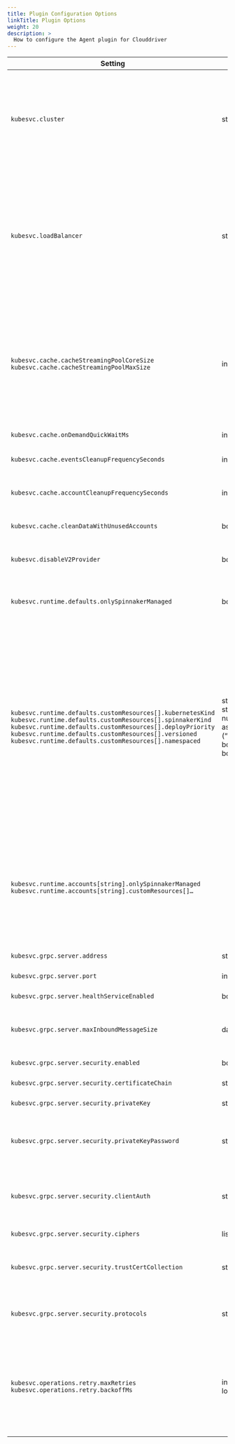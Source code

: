 ```yaml
---
title: Plugin Configuration Options
linkTitle: Plugin Options
weight: 20
description: >
  How to configure the Agent plugin for Clouddriver
---
```


| Setting  | Type  | Default  | Description |
| -------- | ----- | -------- | ----------- |
| `kubesvc.cluster` | string | none | Type of clustering.<br>`local`: don’t try to coordinate with other Clouddriver instances<br>`redis`: use Redis to coordinate via pubsub. Use `redis` if you plan to use multiple Clouddriver instances.<br>`local` will be deprecated in a future release. |
| `kubesvc.loadBalancer`  | string | none | Pick a different account load balancing algorithm. Only implementation so far is the “MN algorithm” that does hides Agent connections from other clouddriver instances and assigns account to the least busy connected Clouddriver while never unassigning an account from a still connected instance unless it dies or stops being connected to that account. |
| `kubesvc.cache.cacheStreamingPoolCoreSize`<br>`kubesvc.cache.cacheStreamingPoolMaxSize` | integer | 10/100 | Thread pool sizing to write to cache. Each thread handles events for a single account at a time. It doesn't need to be greater than the number of agents. More threads means faster response. If Kubernetes accounts are very busy, you can set max size to `number of Kubernetes accounts / number of Clouddriver instances`. |
| `kubesvc.cache.onDemandQuickWaitMs` | integer | 10000 | How long to wait for a recache operation. |
| `kubesvc.cache.eventsCleanupFrequencySeconds` | integer | 7200 (2h) | How long to keep Kubernetes events cached for. |
| `kubesvc.cache.accountCleanupFrequencySeconds` | integer | 600 (10m) | How long to keep accounts that are no longer connected to any Agent |
| `kubesvc.cache.cleanDataWithUnusedAccounts` | boolean | true | When cleaning an old account, also clean its associated data |
| `kubesvc.disableV2Provider` | boolean | false | If you don’t need the V2 provider account, set that to true to speed up caching deserialization. |
| `kubesvc.runtime.defaults.onlySpinnakerManaged` | boolean | false | Same meaning as V2 provider. Should Spinnaker cache manifests that are not deployed by Spinnaker? |
| `kubesvc.runtime.defaults.customResources[].kubernetesKind`<br>`kubesvc.runtime.defaults.customResources[].spinnakerKind`<br>`kubesvc.runtime.defaults.customResources[].deployPriority`<br>`kubesvc.runtime.defaults.customResources[].versioned`<br>`kubesvc.runtime.defaults.customResources[].namespaced` | string<br>string<br>number as string (“100”)<br>boolean<br>boolean | none<br>none<br>“100”<br>false<br>false | Same meaning as V2 provider. Customize behavior of Spinnaker for an unknown (to Spinnaker) resource.<br><br>- `kubernetesKind` in the format `<kind>.<api group>`<br>- `spinnakerKind` is one of the Spinnaker kinds<br>- `deployPriority` will determine in which order Spinnaker will deploy a resource if multiple manifests are to be deployed in an operation.<br>- `versioned` should Spinnaker version new resource or just update them?<br>- `namespaced` is barely used with kubesvc. TODO: remove |
| `kubesvc.runtime.accounts[string].onlySpinnakerManaged`<br>`kubesvc.runtime.accounts[string].customResources[]…`  |                                                                    |                                         | Same as above but per account. This takes priority over default runtime settings. Default values are used if not populated for the account.<br><br>Format is a map (account name → props), e.g.<br>kubesvc.runtime.accounts:<br>   prod:<br>     onlySpinnakerManaged: true |
| `kubesvc.grpc.server.address`| string| `*` |Address to bind the gRPC server to|
| `kubesvc.grpc.server.port`| int | `9091` | Port to bind the gRPC server to |
| `kubesvc.grpc.server.healthServiceEnabled`| boolean | `true` | Enable gRPC healthcheck service |
| `kubesvc.grpc.server.maxInboundMessageSize`| data size | `4MB` | Maximum size of a gRPC message. It should be at least as big as the biggest Kubernetes object manifest you can expect. |
| `kubesvc.grpc.server.security.enabled`| boolean | `false` | Enable transport level security |
| `kubesvc.grpc.server.security.certificateChain`| string | none | Reference to the server's certificate chain. |
| `kubesvc.grpc.server.security.privateKey`| string | none | Reference to the private key of the server. |
| `kubesvc.grpc.server.security.privateKeyPassword`| string | none | Reference to private key password if password protected. You can use [secret management]({{<  ref "secrets" >}}) to store the password. |
| `kubesvc.grpc.server.security.clientAuth`| string | `NONE` | `NONE`: no client certificate verification, `OPTIONAL`: verify client certificates if presented, `REQUIRE`: require client to present certificates and verify it |
| `kubesvc.grpc.server.security.ciphers`| list(string) | `[]` | By default, use the systems default ciphers. |
| `kubesvc.grpc.server.security.trustCertCollection`| string | none | By default, use the systems default truststore (cacerts). Otherwise, reference to a truststore to validate clients. |
| `kubesvc.grpc.server.security.protocols`| string | none | By default, use the systems default protocols. Otherwise, list of protocols accepted (`TLSv1.1`, `TLSv1.2`, etc. |
| `kubesvc.operations.retry.maxRetries`<br>`kubesvc.operations.retry.backoffMs` | int<br>long | 5<br>2000 | When an operation is to be sent to an account, Clouddriver will attempt to find a connected agent. If it cannot (e.g. restart of an agent, re-balancing, network issue), the operation will be retried up to `retry - 1` times with `backoffMs` wait time b/w each try. |

